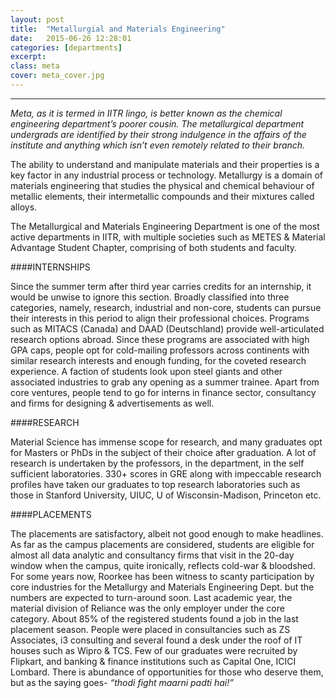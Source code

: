 ```yaml
---
layout: post
title:  "Metallurgial and Materials Engineering"
date:   2015-06-26 12:28:01
categories: [departments]
excerpt: 
class: meta
cover: meta_cover.jpg
--- 	
```

--------------------------------
_Meta, as it is termed in IITR lingo, is better known as the chemical engineering 
department’s poorer cousin. The metallurgical department undergrads are identified by 
their strong indulgence in the affairs of the institute and anything which isn’t even remotely 
related to their branch._

The ability to understand and manipulate materials and their properties is a key factor in any 
industrial process or technology. Metallurgy is a domain of materials engineering that studies the 
physical and chemical behaviour of metallic elements, their intermetallic compounds and their 
mixtures called alloys.

The Metallurgical and Materials Engineering Department is one of the most active departments in 
IITR, with multiple societies such as METES & Material Advantage Student Chapter, comprising of 
both students and faculty.

####INTERNSHIPS

Since the summer term after third year carries credits for an internship, it would be unwise to ignore 
this section. Broadly classified into three categories, namely, research, industrial and non-core, 
students can pursue their interests in this period to align their professional choices. Programs such 
as MITACS (Canada) and DAAD (Deutschland) provide well-articulated research options abroad. 
Since these programs are associated with high GPA caps, people opt for cold-mailing professors 
across continents with similar research interests and enough funding, for the coveted research 
experience. A faction of students look upon steel giants and other associated industries to grab any 
opening as a summer trainee. Apart from core ventures, people tend to go for interns in finance 
sector, consultancy and firms for designing & advertisements as well.

####RESEARCH 

Material Science has immense scope for research, and many graduates opt for Masters or PhDs in 
the subject of their choice after graduation. A lot of research is undertaken by the professors, in the 
department, in the self sufficient laboratories. 330+ scores in GRE along with impeccable research 
profiles have taken our graduates to top research laboratories such as those in Stanford University, 
UIUC, U of Wisconsin-Madison, Princeton etc.

####PLACEMENTS

The placements are satisfactory, albeit not good enough to make headlines. As far as the campus 
placements are considered, students are eligible for almost all data analytic and consultancy firms 
that visit in the 20-day window when the campus, quite ironically, reflects cold-war & bloodshed. For 
some years now, Roorkee has been witness to scanty participation by core industries for the 
Metallurgy and Materials Engineering Dept. but the numbers are expected to turn-around soon. Last 
academic year, the material division of Reliance was the only employer under the core category. 
About 85% of the registered students found a job in the last placement season. People were placed 
in consultancies such as ZS Associates, i3 consulting and several found a desk under the roof of IT 
houses such as Wipro & TCS. Few of our graduates were recruited by Flipkart, and banking & finance 
institutions such as Capital One, ICICI Lombard. There is abundance of opportunities for those who 
deserve them, but as the saying goes- _“thodi fight maarni padti hai!”_
